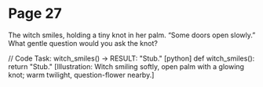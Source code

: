 # Page 27

The witch smiles, holding a tiny knot in her palm. “Some doors open slowly.”
What gentle question would you ask the knot?

// Code Task: witch_smiles() → RESULT: "Stub."
[python]
def witch_smiles():
    return "Stub."
[Illustration: Witch smiling softly, open palm with a glowing knot; warm twilight, question-flower nearby.]

